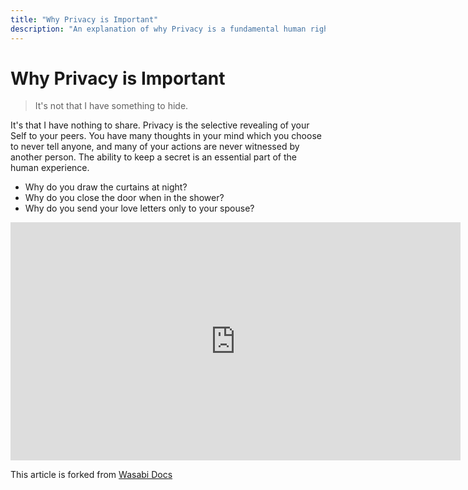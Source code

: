 ```yaml
---
title: "Why Privacy is Important"
description: "An explanation of why Privacy is a fundamental human right, and why financial privacy is worth fighting for."
---
```


# Why Privacy is Important

> It's not that I have something to hide.

It's that I have nothing to share.
Privacy is the selective revealing of your Self to your peers.
You have many thoughts in your mind which you choose to never tell anyone, and many of your actions are never witnessed by another person.
The ability to keep a secret is an essential part of the human experience.

- Why do you draw the curtains at night?
- Why do you close the door when in the shower?
- Why do you send your love letters only to your spouse?

<iframe
  width="720"
  height="381"
  src="https://www.youtube-nocookie.com/embed/laem7G6LPAM"
  frameBorder="0"
  allow="encrypted-media"
  loading="lazy"
  allowfullscreen
/>

Economic trade of goods and services is based on mutual beneficial voluntary action.
But when an outside authority demands that the peers reveal the details of their exchange, then they must beg for permission of every act.
Yet individuals can use the tools of self-defense at their disposal to regain their sovereignty.

> Without financial privacy, there is no human dignity.

---

## Privacy? I don't have anything to hide.

> Over the last 16 months, as I've debated this issue around the world, every single time somebody has said to me, "I don't really worry about invasions of privacy because I don't have anything to hide."
> I always say the same thing to them. I get out a pen, I write down my email address.
> I say, "Here's my email address.
> What I want you to do when you get home is email me the passwords to all of your email accounts, not just the nice, respectable work one in your name, but all of them, because I want to be able to just troll through what it is you're doing online, read what I want to read and publish whatever I find interesting.
> After all, if you're not a bad person, if you're doing nothing wrong, you should have nothing to hide."
> Not a single person has taken me up on that offer. - Glenn Greenwald in [Why privacy matters - TED Talk](https://www.ted.com/talks/glenn_greenwald_why_privacy_matters)

> The primary reason for window curtains in our house, is to stop people from being able to see in.
> The reason we don’t want them to see in is because we consider much of what we do inside our homes to be private.
> Whether that be having dinner at the table, watching a movie with your kids, or even engaging in intimate or sexual acts with your partner.
> None of these things are illegal by any means but even knowing this, we still keep the curtains and blinds on our windows.
> We clearly have this strong desire for privacy when it comes to our personal life and the public. - Joshua in [The Crypto Paper](https://github.com/cryptoseb/CryptoPaper#let-me-explain-further)

## Read also

- [Nothing to hide argument (Wikipedia)](https://en.wikipedia.org/wiki/Nothing_to_hide_argument)
- [How do you counter the "I have nothing to hide?" argument? (reddit.com)](https://www.reddit.com/r/privacy/comments/3hynvp/how_do_you_counter_the_i_have_nothing_to_hide/)
- ['I've Got Nothing to Hide' and Other Misunderstandings of Privacy (Daniel J. Solove - San Diego Law Review)](https://papers.ssrn.com/sol3/papers.cfm?abstract_id=998565)

## Quotes

> Arguing that you don't care about the right to privacy because you have nothing to hide is no different than saying you don't care about free speech because you have nothing to say. - Edward Snowden on [Reddit](https://www.reddit.com/r/IAmA/comments/36ru89/just_days_left_to_kill_mass_surveillance_under/crglgh2)

> The NSA has built an infrastructure that allows it to intercept almost everything.
> With this capability, the vast majority of human communications are automatically ingested without targeting.
> If I wanted to see your emails or your wife's phone, all I have to do is use intercepts.
> I can get your emails, passwords, phone records, credit cards.
> I don't want to live in a society that does these sort of things...
> I do not want to live in a world where everything I do and say is recorded.
> That is not something I am willing to support or live under. - Edward Snowden in [The Guardian](https://www.theguardian.com/world/2013/jun/09/nsa-whistleblower-edward-snowden-why)

> We all need places where we can go to explore without the judgmental eyes of other people being cast upon us, only in a realm where we're not being watched can we really test the limits of who we want to be.
> It's really in the private realm where dissent, creativity and personal exploration lie. - Glenn Greenwald in [Huffington Post](https://www.huffingtonpost.com/2014/06/20/glenn-greenwald-privacy_n_5509704.html)

<br />
<br />
<iframe src="https://anchor.fm/podcast-8f267c0/embed/episodes/Privacy-Matters-with-Max-Hillebrand-BEC008-e3e0qt/a-abhd5q" height="102" width="400" frameBorder="0" scrolling="no" loading="lazy"></iframe>

This article is forked from [Wasabi Docs](https://docs.wasabiwallet.io/why-wasabi/WhyPrivacyImportant.html)
